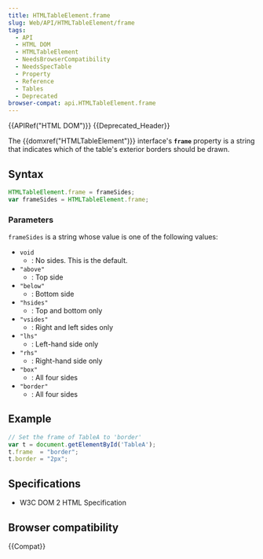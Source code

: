 ```yaml
---
title: HTMLTableElement.frame
slug: Web/API/HTMLTableElement/frame
tags:
  - API
  - HTML DOM
  - HTMLTableElement
  - NeedsBrowserCompatibility
  - NeedsSpecTable
  - Property
  - Reference
  - Tables
  - Deprecated
browser-compat: api.HTMLTableElement.frame
---
```

{{APIRef("HTML DOM")}} {{Deprecated_Header}}

The {{domxref("HTMLTableElement")}} interface's **`frame`**
property is a string that indicates which of the table's exterior borders should be
drawn.

## Syntax

```js
HTMLTableElement.frame = frameSides;
var frameSides = HTMLTableElement.frame;
```

### Parameters

`frameSides` is a string whose value is one of the following values:

- `void`
  - : No sides. This is the default.
- `"above"`
  - : Top side
- `"below"`
  - : Bottom side
- `"hsides"`
  - : Top and bottom only
- `"vsides"`
  - : Right and left sides only
- `"lhs"`
  - : Left-hand side only
- `"rhs"`
  - : Right-hand side only
- `"box"`
  - : All four sides
- `"border"`
  - : All four sides

## Example

```js
// Set the frame of TableA to 'border'
var t = document.getElementById('TableA');
t.frame  = "border";
t.border = "2px";
```

## Specifications

- W3C DOM 2 HTML Specification

## Browser compatibility

{{Compat}}
